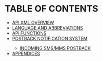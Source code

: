 <html>

<head>

<h1>TABLE OF CONTENTS</h1>

</head>

<body>

<ul>

<li> <a href="CONTENTS/API_XML_OVERVIEW.md">API XML OVERVIEW</a> </li>
<li> <a href="CONTENTS/LANGUAGE_AND_ABBREVIATIONS.md">LANGUAGE AND ABBREVIATIONS</a> </li>  	
<li> <a href="CONTENTS/FUNCTIONS/API_FUNCTIONS.md">API FUNCTIONS</a></li>
<li> <a href="CONTENTS/POSTBACK_NOTIFICATION_SYSTEM.md">POSTBACK NOTIFICATION SYSTEM</a></li>
<ul>
<li> <a href="CONTENTS/SMS+MMS_MO.md">INCOMING SMS/MMS POSTBACK</a> </li>
</ul>

<li> <a href="CONTENTS/APPENDICES/API_APPENDICES.md">APPENDICES</a> </li>


</ul>

